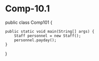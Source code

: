 # Comp-10.1

public class Comp101 {


    public static void main(String[] args) {
        Staff personnel = new Staff();
        personnel.payday();
    }
    
}
